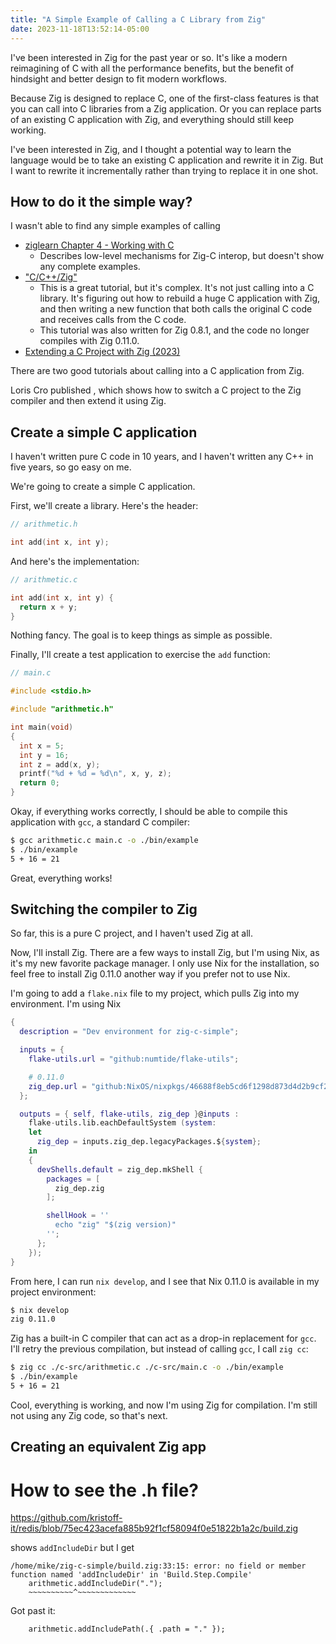 ```yaml
---
title: "A Simple Example of Calling a C Library from Zig"
date: 2023-11-18T13:52:14-05:00
---
```


I've been interested in Zig for the past year or so. It's like a modern reimagining of C with all the performance benefits, but the benefit of hindsight and better design to fit modern workflows.

Because Zig is designed to replace C, one of the first-class features is that you can call into C libraries from a Zig application. Or you can replace parts of an existing C application with Zig, and everything should still keep working.

I've been interested in Zig, and I thought a potential way to learn the language would be to take an existing C application and rewrite it in Zig. But I want to rewrite it incrementally rather than trying to replace it in one shot.

## How to do it the simple way?

I wasn't able to find any simple examples of calling

* [ziglearn Chapter 4 - Working with C](https://ziglearn.org/chapter-4/)
  * Describes low-level mechanisms for Zig-C interop, but doesn't show any complete examples.
* ["C/C++/Zig"](https://zig.news/kristoff/compile-a-c-c-project-with-zig-368j)
  * This is a great tutorial, but it's complex. It's not just calling into a C library. It's figuring out how to rebuild a huge C application with Zig, and then writing a new function that both calls the original C code and receives calls from the C code.
  * This tutorial was also written for Zig 0.8.1, and the code no longer compiles with Zig 0.11.0.
* [Extending a C Project with Zig (2023)](https://zig.news/krowemoh/extending-a-c-project-with-zig-2023-18ej)

There are two good tutorials about calling into a C application from Zig.

Loris Cro published , which shows how to switch a C project to the Zig compiler and then extend it using Zig.

## Create a simple C application

I haven't written pure C code in 10 years, and I haven't written any C++ in five years, so go easy on me.

We're going to create a simple C application.

First, we'll create a library. Here's the header:

```c
// arithmetic.h

int add(int x, int y);
```

And here's the implementation:

```c
// arithmetic.c

int add(int x, int y) {
  return x + y;
}
```

Nothing fancy. The goal is to keep things as simple as possible.

Finally, I'll create a test application to exercise the `add` function:

```c
// main.c

#include <stdio.h>

#include "arithmetic.h"

int main(void)
{
  int x = 5;
  int y = 16;
  int z = add(x, y);
  printf("%d + %d = %d\n", x, y, z);
  return 0;
}
```

Okay, if everything works correctly, I should be able to compile this application with `gcc`, a standard C compiler:

```bash
$ gcc arithmetic.c main.c -o ./bin/example
$ ./bin/example
5 + 16 = 21
```

Great, everything works!

## Switching the compiler to Zig

So far, this is a pure C project, and I haven't used Zig at all.

Now, I'll install Zig. There are a few ways to install Zig, but I'm using Nix, as it's my new favorite package manager. I only use Nix for the installation, so feel free to install Zig 0.11.0 another way if you prefer not to use Nix.

I'm going to add a `flake.nix` file to my project, which pulls Zig into my environment. I'm using Nix

```nix
{
  description = "Dev environment for zig-c-simple";

  inputs = {
    flake-utils.url = "github:numtide/flake-utils";

    # 0.11.0
    zig_dep.url = "github:NixOS/nixpkgs/46688f8eb5cd6f1298d873d4d2b9cf245e09e88e";
  };

  outputs = { self, flake-utils, zig_dep }@inputs :
    flake-utils.lib.eachDefaultSystem (system:
    let
      zig_dep = inputs.zig_dep.legacyPackages.${system};
    in
    {
      devShells.default = zig_dep.mkShell {
        packages = [
          zig_dep.zig
        ];

        shellHook = ''
          echo "zig" "$(zig version)"
        '';
      };
    });
}
```

From here, I can run `nix develop`, and I see that Nix 0.11.0 is available in my project environment:

```bash
$ nix develop
zig 0.11.0
```

Zig has a built-in C compiler that can act as a drop-in replacement for `gcc`. I'll retry the previous compilation, but instead of calling `gcc`, I call `zig cc`:

```bash
$ zig cc ./c-src/arithmetic.c ./c-src/main.c -o ./bin/example
$ ./bin/example
5 + 16 = 21
```

Cool, everything is working, and now I'm using Zig for compilation. I'm still not using any Zig code, so that's next.

## Creating an equivalent Zig app



# How to see the .h file?

https://github.com/kristoff-it/redis/blob/75ec423acefa885b92f1cf58094f0e51822b1a2c/build.zig

shows `addIncludeDir` but I get

```text
/home/mike/zig-c-simple/build.zig:33:15: error: no field or member function named 'addIncludeDir' in 'Build.Step.Compile'
    arithmetic.addIncludeDir(".");
    ~~~~~~~~~~^~~~~~~~~~~~~~
```

Got past it:

```zig
    arithmetic.addIncludePath(.{ .path = "." });
```
